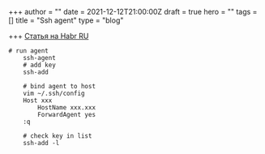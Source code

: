 +++
author = ""
date = 2021-12-12T21:00:00Z
draft = true
hero = ""
tags = []
title = "Ssh agent"
type = "blog"

+++
[Статья на Habr RU](https://habr.com/ru/company/skillfactory/blog/503466/)  

    # run agent
        ssh-agent
        # add key
        ssh-add
        
        # bind agent to host
        vim ~/.ssh/config
        Host xxx
        	HostName xxx.xxx
            ForwardAgent yes
        :q
        
        # check key in list 
        ssh-add -l